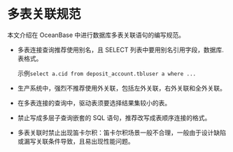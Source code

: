# 多表关联规范

本文介绍在 OceanBase 中进行数据库多表关联语句的编写规范。

* 多表连接查询推荐使用别名，且 SELECT 列表中要用别名引用字段，数据库.表格式。

  示例`select a.cid from deposit_account.tbluser a where ...`
  
* 生产系统中，强烈不推荐使用外关联，包括左外关联，右外关联和全外关联。

* 在多表连接的查询中，驱动表须要选择结果集较小的表。

* 禁止写成多层子查询嵌套的 SQL 语句，推荐改写成表顺序连接的格式。

* 多表关联时禁止出现笛卡尔积：笛卡尔积场景一般不合理，一般由于设计缺陷或漏写关联条件导致，且易出现性能问题。
